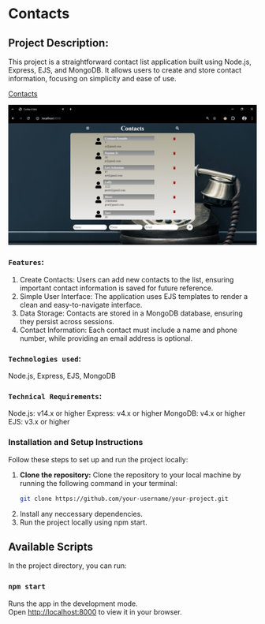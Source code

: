# Contacts

## Project Description: 
This project is a straightforward contact list application built using Node.js, Express, EJS, and MongoDB. It allows users to create and store contact information, focusing on simplicity and ease of use.


[Contacts](https://amancantgit.github.io/ContactList/)

![Image Description](assets/images/contacts.png)


### `Features`:
1. Create Contacts: Users can add new contacts to the list, ensuring important contact information is saved for future reference.
2. Simple User Interface: The application uses EJS templates to render a clean and easy-to-navigate interface.
3. Data Storage: Contacts are stored in a MongoDB database, ensuring they persist across sessions.
4. Contact Information: Each contact must include a name and phone number, while providing an email address is optional.

### `Technologies used`: 
Node.js, Express, EJS, MongoDB

### `Technical Requirements`:
Node.js: v14.x or higher
Express: v4.x or higher
MongoDB: v4.x or higher
EJS: v3.x or higher

### Installation and Setup Instructions
Follow these steps to set up and run the project locally:

1. **Clone the repository:**
   Clone the repository to your local machine by running the following command in your terminal:
   ```sh
   git clone https://github.com/your-username/your-project.git
2. Install any neccessary dependencies.
3. Run the project locally using npm start.


## Available Scripts
In the project directory, you can run:

### `npm start`

Runs the app in the development mode.\
Open [http://localhost:8000](http://localhost:8000) to view it in your browser.
